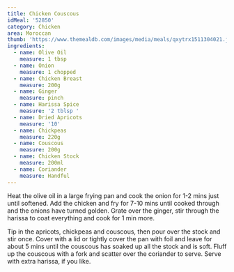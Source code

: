 ```yaml
---
title: Chicken Couscous
idMeal: '52850'
category: Chicken
area: Moroccan
thumb: 'https://www.themealdb.com/images/media/meals/qxytrx1511304021.jpg'
ingredients:
  - name: Olive Oil
    measure: 1 tbsp
  - name: Onion
    measure: 1 chopped
  - name: Chicken Breast
    measure: 200g
  - name: Ginger
    measure: pinch
  - name: Harissa Spice
    measure: '2 tblsp '
  - name: Dried Apricots
    measure: '10'
  - name: Chickpeas
    measure: 220g
  - name: Couscous
    measure: 200g
  - name: Chicken Stock
    measure: 200ml
  - name: Coriander
    measure: Handful
---
```

Heat the olive oil in a large frying pan and cook the onion for 1-2 mins just until softened. Add the chicken and fry for 7-10 mins until cooked through and the onions have turned golden. Grate over the ginger, stir through the harissa to coat everything and cook for 1 min more.

Tip in the apricots, chickpeas and couscous, then pour over the stock and stir once. Cover with a lid or tightly cover the pan with foil and leave for about 5 mins until the couscous has soaked up all the stock and is soft. Fluff up the couscous with a fork and scatter over the coriander to serve. Serve with extra harissa, if you like.
